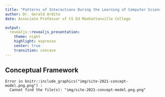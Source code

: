 ```yaml
---
title: "Patterns of Interactions During the Learning of Computer Science and Computational Thinking Skills in a Teacher Preparation Course"
author: Dr. Gerald Ardito
date: Associate Professor of CS Ed Manhattanville College

output:
  revealjs::revealjs_presentation:
    theme: night
    highlight: espresso
    center: true
    transition: concave
---
```


## Conceptual Framework


















```
Error in knitr::include_graphics("img/site-2021-concept-model.png.png") : 
  Cannot find the file(s): "img/site-2021-concept-model.png.png"
```
